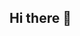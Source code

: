 ## Hi there 👋

<!--
**Konstantin2005/Konstantin2005** is a ✨ _special_ ✨ repository because its `README.md` (this file) appears on your GitHub profile.

Here are some ideas to get you started:


